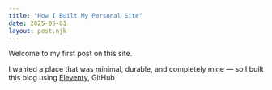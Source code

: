 ```yaml
---
title: "How I Built My Personal Site"
date: 2025-05-01
layout: post.njk
---
```


Welcome to my first post on this site.

I wanted a place that was minimal, durable, and completely mine — so I built this blog using [Eleventy](https://www.11ty.dev/), GitHub
